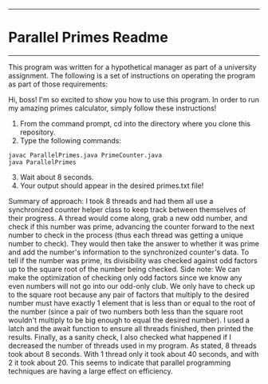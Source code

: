 *********************************
# Parallel Primes Readme
*********************************

This program was written for a hypothetical manager as part of a university assignment. The following is a set of instructions on operating the program as part of those requirements:

Hi, boss! I'm so excited to show you how to use this program. In order to run my amazing primes calculator, simply follow these instructions!
1. From the command prompt, cd into the directory where you clone this repository.
2. Type the following commands:

```
javac ParallelPrimes.java PrimeCounter.java
java ParallelPrimes
```

3. Wait about 8 seconds.
4. Your output should appear in the desired primes.txt file!



Summary of approach:
I took 8 threads and had them all use a synchronized counter helper class to keep track between themselves of their progress. A thread would come along, grab a new odd number, and check if this number was prime, advancing the counter forward to the next number to check in the process (thus each thread was getting a unique number to check). They would then take the answer to whether it was prime and add the number's information to the synchronized counter's data. To tell if the number was prime, its divisibility was checked against odd factors up to the square root of the number being checked. 
Side note: We can make the optimization of checking only odd factors since we know any even numbers will not go into our odd-only club. We only have to check up to the square root because any pair of factors that multiply to the desired number must have exactly 1 element that is less than or equal to the root of the number (since a pair of two numbers both less than the square root wouldn't multiply to be big enough to equal the desired number).
I used a latch and the await function to ensure all threads finished, then printed the results.
Finally, as a sanity check, I also checked what happened if I decreased the number of threads used in my program. As stated, 8 threads took about 8 seconds. With 1 thread only it took about 40 seconds, and with 2 it took about 20. This seems to indicate that parallel programming techniques are having a large effect on efficiency.
